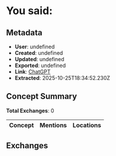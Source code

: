 # **You said:**

## Metadata

- **User**: undefined
- **Created**: undefined
- **Updated**: undefined
- **Exported**: undefined
- **Link**: [ChatGPT](undefined)
- **Extracted**: 2025-10-25T18:34:52.230Z

## Concept Summary

**Total Exchanges**: 0

| Concept | Mentions | Locations |
|---------|----------|----------|

## Exchanges

